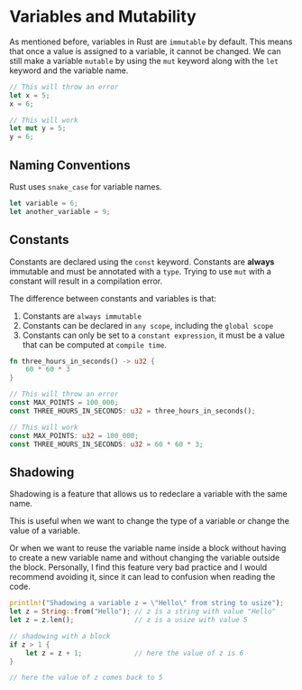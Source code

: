 # Variables and Mutability

As mentioned before, variables in Rust are ``immutable`` by default. This means that once a value is assigned to a variable, it cannot be changed. We can still make a variable ``mutable`` by using the ``mut`` keyword along with the ``let`` keyword and the variable name.

```rust
// This will throw an error
let x = 5;
x = 6;

// This will work
let mut y = 5;
y = 6;
```

## Naming Conventions

Rust uses `snake_case` for variable names.

```rust
let variable = 6;
let another_variable = 9;
```

## Constants

Constants are declared using the ``const`` keyword. Constants are **always** immutable and must be annotated with a ``type``. Trying to use ``mut`` with a constant will result in a compilation error.

The difference between constants and variables is that:

1. Constants are ``always immutable``
2. Constants can be declared in ``any scope``, including the ``global scope``
3. Constants can only be set to a ``constant expression``, it must be a value that can be computed at ``compile time``.

```rust
fn three_hours_in_seconds() -> u32 {
    60 * 60 * 3
}

// This will throw an error
const MAX_POINTS = 100_000;
const THREE_HOURS_IN_SECONDS: u32 = three_hours_in_seconds();

// This will work
const MAX_POINTS: u32 = 100_000;
const THREE_HOURS_IN_SECONDS: u32 = 60 * 60 * 3;
```

## Shadowing

Shadowing is a feature that allows us to redeclare a variable with the same name.

This is useful when we want to change the type of a variable or change the value of a variable.

Or when we want to reuse the variable name inside a block without having to create a new variable name and without changing the variable outside the block. Personally, I find this feature very bad practice and I would recommend avoiding it, since it can lead to confusion when reading the code.

```rust
println!("Shadowing a variable z = \"Hello\" from string to usize");
let z = String::from("Hello"); // z is a string with value "Hello"
let z = z.len();               // z is a usize with value 5

// shadowing with a block
if z > 1 {
    let z = z + 1;             // here the value of z is 6
}

// here the value of z comes back to 5
```
